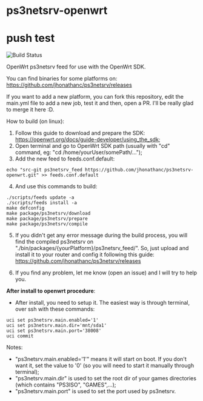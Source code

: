 # ps3netsrv-openwrt

# push test

![Build Status](https://github.com/jhonathanc/ps3netsrv-openwrt/workflows/CI/badge.svg)

OpenWrt ps3netsrv feed for use with the OpenWrt SDK.

You can find binaries for some platforms on:
https://github.com/jhonathanc/ps3netsrv/releases

If you want to add a new platform, you can fork this repository, edit the main.yml file to add a new job, test it and then, open a PR. I'll be really glad to merge it here :D.

How to build (on linux):
1. Follow this guide to download and prepare the SDK: https://openwrt.org/docs/guide-developer/using_the_sdk;
2. Open terminal and go to OpenWrt SDK path (usually with "cd" command, eg: "cd /home/yourUser/somePath/...");
3. Add the new feed to feeds.conf.default:
```
echo "src-git ps3netsrv_feed https://github.com/jhonathanc/ps3netsrv-openwrt.git" >> feeds.conf.default
```
4. And use this commands to build:
```
./scripts/feeds update -a
./scripts/feeds install -a
make defconfig
make package/ps3netsrv/download
make package/ps3netsrv/prepare
make package/ps3netsrv/compile
```
5. If you didn't get any error message during the build process, you will find the compiled ps3netsrv on "./bin/packages/{yourPlatform}/ps3netsrv_feed/". So, just upload and install it to your router and config it following this guide:
https://github.com/jhonathanc/ps3netsrv/releases

6. If you find any problem, let me know (open an issue) and I will try to help you.

<b>After install to openwrt procedure</b>:
- After install, you need to setup it. The easiest way is through terminal, over ssh with these commands:
```
uci set ps3netsrv.main.enabled='1'
uci set ps3netsrv.main.dir='mnt/sda1'
uci set ps3netsrv.main.port='38008'
uci commit
```
Notes:
- "ps3netsrv.main.enabled='1'" means it will start on boot. If you don't want it, set the value to '0' (so you will need to start it manually through terminal);
- "ps3netsrv.main.dir" is used to set the root dir of your games directories (which contains "PS3ISO", "GAMES",...);
- "ps3netsrv.main.port" is used to set the port used by ps3netsrv.
